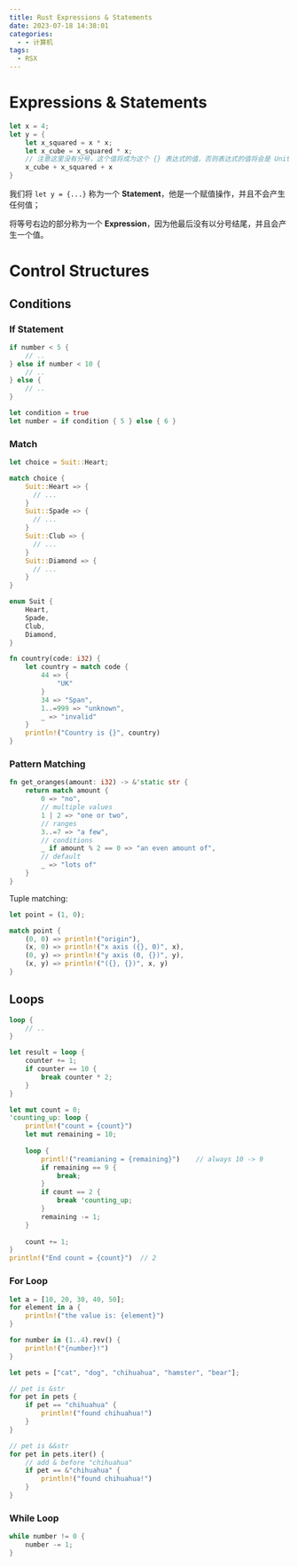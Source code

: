 ```yaml
---
title: Rust Expressions & Statements
date: 2023-07-18 14:38:01
categories:
  - - 计算机
tags:
  - RSX
---
```


# Expressions & Statements

```rust
let x = 4;
let y = {
    let x_squared = x * x;
    let x_cube = x_squared * x;
    // 注意这里没有分号，这个值将成为这个 {} 表达式的值，否则表达式的值将会是 Unit Type ()
    x_cube + x_squared + x
}
```

我们将 `let y = {...}` 称为一个 **Statement**，他是一个赋值操作，并且不会产生任何值；

将等号右边的部分称为一个 **Expression**，因为他最后没有以分号结尾，并且会产生一个值。

# Control Structures

## Conditions

### If Statement

```rust
if number < 5 {
    // ..
} else if number < 10 {
    // ..
} else {
    // ..
}
```

```rust
let condition = true
let number = if condition { 5 } else { 6 }
```

### Match

```rust
let choice = Suit::Heart;

match choice {
    Suit::Heart => {
      // ...
    }
    Suit::Spade => {
      // ...
    }
    Suit::Club => {
      // ...  
    }
    Suit::Diamond => {
      // ...
    }
}

enum Suit {
    Heart,
    Spade,
    Club,
    Diamond,
}
```

```rust
fn country(code: i32) {
    let country = match code {
        44 => {
            "UK"
        }
        34 => "Span",
        1..=999 => "unknown",
        _ => "invalid"
    }
    println!("Country is {}", country)
}
```

### Pattern Matching

```rust
fn get_oranges(amount: i32) -> &'static str {
    return match amount {
        0 => "no",
        // multiple values
        1 | 2 => "one or two",
        // ranges
        3..=7 => "a few",
        // conditions
        _ if amount % 2 == 0 => "an even amount of",
        // default
        _ => "lots of"
    }
}
```

Tuple matching:

```rust
let point = (1, 0);

match point {
    (0, 0) => println!("origin"),
    (x, 0) => println!("x axis ({}, 0)", x),
    (0, y) => println!("y axis (0, {})", y),
    (x, y) => println!("({}, {})", x, y)
}
```

## Loops

```rust
loop {
    // ..
}
```

```rust
let result = loop {
    counter += 1;
    if counter == 10 {
        break counter * 2;  
    }
}
```

```rust
let mut count = 0;
'counting_up: loop {
    println!("count = {count}")
    let mut remaining = 10;
  
    loop {
        printl!("reamianing = {remaining}")    // always 10 -> 9
        if remaining == 9 {
            break;  
        }
        if count == 2 {
            break 'counting_up;  
        }
        remaining -= 1;
    }
  
    count += 1;
}
println!("End count = {count}")  // 2
```

### For Loop

```rust
let a = [10, 20, 30, 40, 50];
for element in a {
    println!("the value is: {element}")
}
```

```rust
for number in (1..4).rev() {
    println!("{number}!")
}
```

```rust
let pets = ["cat", "dog", "chihuahua", "hamster", "bear"];

// pet is &str
for pet in pets {
    if pet == "chihuahua" {
        println!("found chihuahua!")
    }
}

// pet is &&str
for pet in pets.iter() {
    // add & before "chihuahua"
    if pet == &"chihuahua" {
        println!("found chihuahua!")
    }
}
```

### While Loop

```rust
while number != 0 {
    number -= 1;
}
```
